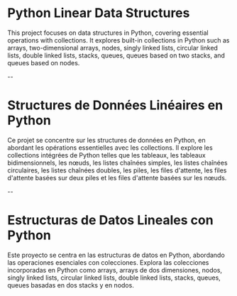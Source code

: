 # Python Linear Data Structures

This project focuses on data structures in Python, covering essential operations with collections. It explores built-in collections in Python such as arrays, two-dimensional arrays, nodes, singly linked lists, circular linked lists, double linked lists, stacks, queues, queues based on two stacks, and queues based on nodes.

--

# Structures de Données Linéaires en Python

Ce projet se concentre sur les structures de données en Python, en abordant les opérations essentielles avec les collections. Il explore les collections intégrées de Python telles que les tableaux, les tableaux bidimensionnels, les nœuds, les listes chaînées simples, les listes chaînées circulaires, les listes chaînées doubles, les piles, les files d'attente, les files d'attente basées sur deux piles et les files d'attente basées sur les nœuds.

--

# Estructuras de Datos Lineales con Python

Este proyecto se centra en las estructuras de datos en Python, abordando las operaciones esenciales con colecciones. Explora las colecciones incorporadas en Python como arrays, arrays de dos dimensiones, nodos, singly linked lists, circular linked lists, double linked lists, stacks, queues, queues basadas en dos stacks y en nodos.
